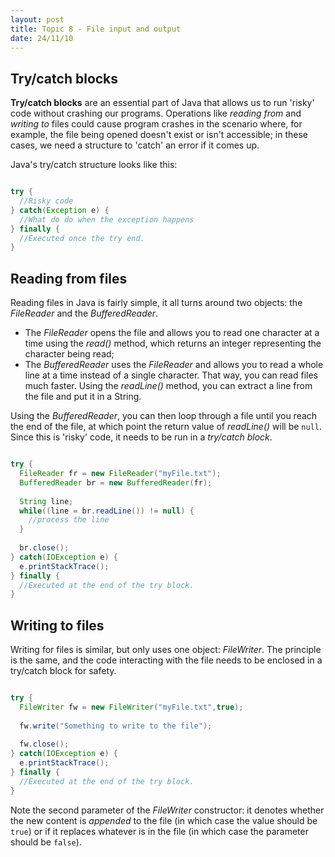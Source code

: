 ```yaml
---
layout: post
title: Topic 8 - File input and output
date: 24/11/10
---
```


## Try/catch blocks

__Try/catch blocks__ are an essential part of Java that allows us to run 'risky' code without crashing our programs. Operations like _reading from_ and _writing to_ files could cause program crashes in the scenario where, for example, the file being opened doesn't exist or isn't accessible; in these cases, we need a structure to 'catch' an error if it comes up.

Java's try/catch structure looks like this:

```java

try {
  //Risky code
} catch(Exception e) {
  //What do do when the exception happens
} finally {
  //Executed once the try end.
}

```

## Reading from files

Reading files in Java is fairly simple, it all turns around two objects: the _FileReader_ and the _BufferedReader_. 

- The _FileReader_ opens the file and allows you to read one character at a time using the _read()_ method, which returns an integer representing the character being read;
- The _BufferedReader_ uses the _FileReader_ and allows you to read a whole line at a time instead of a single character. That way, you can read files much faster. Using the _readLine()_ method, you can extract a line from the file and put it in a String.

Using the _BufferedReader_, you can then loop through a file until you reach the end of the file, at which point the return value of _readLine()_ will be `null`. Since this is 'risky' code, it needs to be run in a _try/catch block_.

```java

try {
  FileReader fr = new FileReader("myFile.txt");
  BufferedReader br = new BufferedReader(fr);
  
  String line;
  while((line = br.readLine()) != null) {
    //process the line
  }
  
  br.close();
} catch(IOException e) {
  e.printStackTrace();
} finally {
  //Executed at the end of the try block.
}

```

## Writing to files

Writing for files is similar, but only uses one object: _FileWriter_. The principle is the same, and the code interacting with the file needs to be enclosed in a try/catch block for safety.

```java

try {
  FileWriter fw = new FileWriter("myFile.txt",true);
  
  fw.write("Something to write to the file");
  
  fw.close();
} catch(IOException e) {
  e.printStackTrace();
} finally {
  //Executed at the end of the try block.
}

```

Note the second parameter of the _FileWriter_ constructor: it denotes whether the new content is _appended_ to the file (in which case the value should be `true`) or if it replaces whatever is in the file (in which case the parameter should be `false`).
